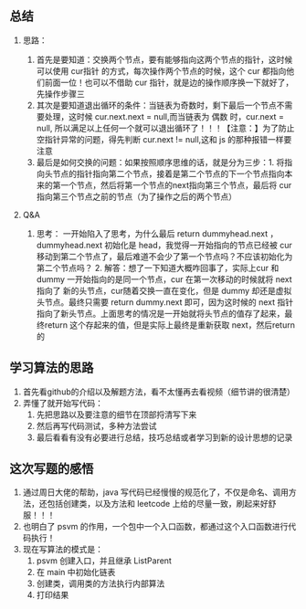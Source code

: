 ## 总结

1. 思路：
    1. 首先是要知道：交换两个节点，要有能够指向这两个节点的指针，这时候可以使用 cur指针 的方式，每次操作两个节点的时候，这个 cur 都指向他们前面一位！也可以不借助 cur 指针，就是边的操作顺序换一下就好了，先操作步骤三
    2. 其次是要知道退出循环的条件：当链表为奇数时，剩下最后一个节点不需要处理，这时候 cur.next.next = null,而当链表为 偶数 时，cur.next = null,
       所以满足以上任何一个就可以退出循环了！！！【注意：】为了防止空指针异常的问题，得先判断 cur.next != null,这和 js 的那种报错一样要注意
    3. 最后是如何交换的问题：如果按照顺序思维的话，就是分为三步：1. 将指向头节点的指针指向第二个节点，接着是第二个节点的下一个节点指向本来的第一个节点，然后将第一个节点的next指向第三个节点，最后将 cur
       指向第三个节点之前的节点（为了操作之后的两个节点）

2. Q&A
    1. 思考： 一开始陷入了思考，为什么最后 return dummyhead.next ，dummyhead.next 初始化是 head，我觉得一开始指向的节点已经被 cur
       移动到第二个节点了，最后难道不会少了第一个节点吗？不应该初始化为第二个节点吗？
        2. 解答：想了一下知道大概咋回事了，实际上cur 和 dummy 一开始指向的是同一个节点，cur 在第一次移动的时候就将 next 指向了 新的头节点，cur随着交换一直在变化，但是 dummy
           却还是虚拟头节点。最终只需要 return dummy.next 即可，因为这时候的 next 指针指向了新头节点。上面思考的情况是一开始就将头节点的值存了起来，最终return
           这个存起来的值，但是实际上最终是重新获取 next，然后return 的

## 学习算法的思路

1. 首先看github的介绍以及解题方法，看不太懂再去看视频（细节讲的很清楚）
2. 弄懂了就开始写代码：
    1. 先把思路以及要注意的细节在顶部捋清写下来
    2. 然后再写代码测试，多种方法尝试
    3. 最后看看有没有必要进行总结，技巧总结或者学习到新的设计思想的记录

## 这次写题的感悟

1. 通过周日大佬的帮助，java 写代码已经慢慢的规范化了，不仅是命名、调用方法，还包括创建类，以及方法和 leetcode 上给的尽量一致，刷起来好舒服！！！
2. 也明白了 psvm 的作用，一个包中一个入口函数，都通过这个入口函数进行代码执行！
3. 现在写算法的模式是：
    1. psvm 创建入口，并且继承 ListParent
    2. 在 main 中初始化链表
    3. 创建类，调用类的方法执行内部算法
    4. 打印结果